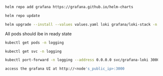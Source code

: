 ```bash
helm repo add grafana https://grafana.github.io/helm-charts
```

```bash
helm repo update
```

```bash
helm upgrade --install --values values.yaml loki grafana/loki-stack -n logging --create-namespace
```

All pods should ibe in ready state
```bash
kubectl get pods -n logging
```

```bash
kubectl get svc -n logging
```

```bash
kubectl port-forward -n logging --address 0.0.0.0 svc/grafana-loki 3000:80
```

```bash
access the grafana UI at http://<node's_public_ip>:3000
```
